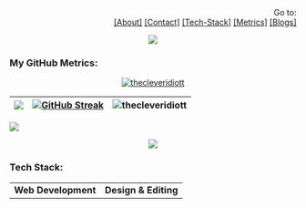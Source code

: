 <div align="right">Go to:</div>

<div align="right">
<a href="#About-Me">[About]</a>
<a href="#Connect-with-me-on">[Contact]</a>
<a href="#Tech-Stack">[Tech-Stack]</a>
<a href="#My-GitHub-Metrics">[Metrics]</a>
<a href="#Latest-Blogs">[Blogs]</a>
</div>

<p align="center"><img src= 'https://capsule-render.vercel.app/api?type=rect&color=gradient&height=2.5'/></p>

<h3>My GitHub Metrics:</h3>

<p align="center"> <a href="https://github.com/ryo-ma/github-profile-trophy"><img src="https://github-profile-trophy.vercel.app/?username=yellowobelisk&theme=onedark&no-bg=true&no-frame=true&column=-1" alt="thecleveridiott" /></a> </p>

| ![](https://github-readme-stats.vercel.app/api?username=yellowobelisk&theme=merko&bg_color=00000000&hide_border=false&include_all_commits=true&count_private=true&show_icons=true&hide=contribs) | [![GitHub Streak](https://github-readme-streak-stats.herokuapp.com?user=yellowobelisk&border_radius=7&card_width=485&background=EBEBEB00&dates=078FE3&currStreakNum=CDC026&ring=EB9223&sideNums=06ABD1&sideLabels=EB5454&stroke=2C3043&border=282A31)](https://git.io/streak-stats) | <img align="center" src="https://github-readme-stats.vercel.app/api/top-langs?username=yellowobelisk&show_icons=true&langs_count=10&locale=en&layout=compact&theme=transparent" alt="thecleveridiott" /> |
| --- | --- | --- |

[![](https://github-readme-activity-graph.vercel.app/graph?username=yellowobelisk&bg_color=00000000&color=008bf5&line=000000&point=403d3d&area=true&hide_border=truecard_width=85)](https://github.com/ashutosh00710/github-readme-activity-graph) 

<p align="center"><img src= 'https://capsule-render.vercel.app/api?type=rect&color=gradient&height=2.5'/></p>

<h3>Tech Stack:</h3>
 
<table>
 
 <tr>
	<td><strong>Web Development</strong></td>
	<td><strong>Design & Editing</strong></td>
</tr>


